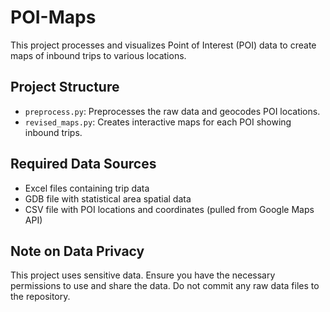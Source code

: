 # POI-Maps

This project processes and visualizes Point of Interest (POI) data to create maps of inbound trips to various locations.

## Project Structure

- `preprocess.py`: Preprocesses the raw data and geocodes POI locations.
- `revised_maps.py`: Creates interactive maps for each POI showing inbound trips.


## Required Data Sources

- Excel files containing trip data
- GDB file with statistical area spatial data
- CSV file with POI locations and coordinates (pulled from Google Maps API)


## Note on Data Privacy

This project uses sensitive data. Ensure you have the necessary permissions to use and share the data. Do not commit any raw data files to the repository.